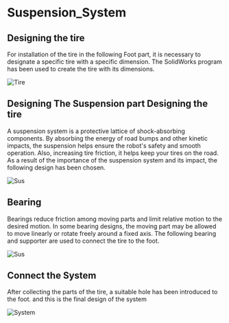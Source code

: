 # Suspension_System
## Designing the tire 
For installation of the tire in the following Foot part, it is necessary to designate a specific tire with a specific dimension. The SolidWorks program has been used to create the tire with its dimensions.

![Tire](https://user-images.githubusercontent.com/108624020/180659912-9c8029f8-3635-4844-a88b-ed45fe2958a7.PNG)
## Designing The Suspension part Designing the tire 
A suspension system is a protective lattice of shock-absorbing components. By absorbing the energy of road bumps and other kinetic impacts, the suspension helps ensure the robot's safety and smooth operation. Also, increasing tire friction, it helps keep your tires on the road. As a result of the importance of the suspension system and its impact, the following design has been chosen.

![Sus](https://user-images.githubusercontent.com/108624020/180660186-b5bfdba6-39dc-4f7d-927c-c3c69b3c4f07.PNG)
## Bearing  
Bearings reduce friction among moving parts and limit relative motion to the desired motion. In some bearing designs, the moving part may be allowed to move linearly or rotate freely around a fixed axis. The following bearing and supporter are used to connect the tire to the foot.

![Sus](https://user-images.githubusercontent.com/108624020/180660366-095a5fba-fafd-4ef7-92d7-c0a70b2e3088.PNG)

## Connect the System
After collecting the parts of the tire, a suitable hole has been introduced to the foot. and this is the final design of the system

![System](https://user-images.githubusercontent.com/108624020/180660382-c1572a9e-5bf7-4cf7-9657-429093455b78.PNG)
